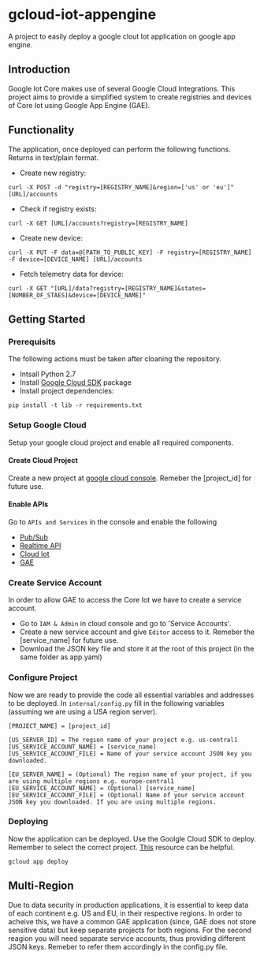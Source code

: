 # gcloud-iot-appengine
A project to easily deploy a google clout Iot application on google app engine.

## Introduction
Google Iot Core makes use of several Google Cloud Integrations. This project aims to provide a simplified system to create registries and devices of Core Iot using Google App Engine (GAE).

## Functionality
The application, once deployed can perform the following functions. Returns in text/plain format.

* Create new registry:
```
curl -X POST -d "registry=[REGISTRY_NAME]&region=['us' or 'eu']" [URL]/accounts
```

* Check if registry exists:
```
curl -X GET [URL]/accounts?registry=[REGISTRY_NAME]
```

* Create new device:
```
curl -X PUT -F data=@[PATH_TO_PUBLIC_KEY] -F registry=[REGISTRY_NAME] -F device=[DEVICE_NAME] [URL]/accounts
```

* Fetch telemetry data for device:
```
curl -X GET "[URL]/data?registry=[REGISTRY_NAME]&states=[NUMBER_OF_STAES]&device=[DEVICE_NAME]"
```

## Getting Started

### Prerequisits
The following actions must be taken after cloaning the repository.

* Intsall Python 2.7
* Install [Google Cloud SDK](https://cloud.google.com/sdk/docs/quickstarts) package
* Install project dependencies:
```
pip install -t lib -r requirements.txt
```

### Setup Google Cloud
Setup your google cloud project and enable all required components.

#### Create Cloud Project
Create a new project at [google cloud console](https://console.cloud.google.com/). Remeber the [project_id] for future use.

#### Enable APIs
Go to `APIs and Services` in the console and enable the following
* [Pub/Sub](https://cloud.google.com/pubsub/docs/)
* [Realtime API](https://developers.google.com/realtime/overview)
* [Cloud Iot](https://cloud.google.com/iot-core/)
* [GAE](https://cloud.google.com/appengine/)

### Create Service Account
In order to allow GAE to access the Core Iot we have to create a service account.
* Go to `IAM & Admin` in cloud console and go to 'Service Accounts'.
* Create a new service account and give `Editor` access to it. Remeber the [service_name] for future use.
* Download the JSON key file and store it at the root of this project (in the same folder as app.yaml)

### Configure Project
Now we are ready to provide the code all essential variables and addresses to be deployed. In `internal/config.py` fill in the following variables (assuming we are using a USA region server).
```
[PROJECT_NAME] = [project_id]

[US_SERVER_ID] = The region name of your project e.g. us-central1
[US_SERVICE_ACCOUNT_NAME] = [service_name]
[US_SERVICE_ACCOUNT_FILE] = Name of your service account JSON key you downloaded.

[EU_SERVER_NAME] = (Optional) The region name of your project, if you are using multiple regions e.g. europe-central1
[EU_SERVICE_ACCOUNT_NAME] = (Optional) [service_name]
[EU_SERVICE_ACCOUNT_FILE] = (Optional) Name of your service account JSON key you downloaded. If you are using multiple regions.
```

### Deploying
Now the application can be deployed. Use the Goolgle Cloud SDK to deploy. Remember to select the correct project. [This](https://cloud.google.com/appengine/docs/standard/python/getting-started/deploying-the-application) resource can be helpful.
```
gcloud app deploy
```

## Multi-Region
Due to data security in production applications, it is essential to keep data of each continent e.g. US and EU, in their respective regions. In order to acheive this, we have a common GAE application (since, GAE does not store sensitive data) but keep separate projects for both regions. For the second reagion you will need separate service accounts, thus providing different JSON keys. Remeber to refer them accordingly in the config.py file.
